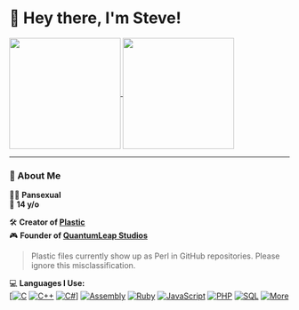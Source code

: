 # 👋 Hey there, I'm Steve!

<a href="https://github.com/SteveTheAnimator/github-readme-stats">
  <img height=200 align="center" src="https://github-readme-stats.vercel.app/api?username=SteveTheAnimator" />
</a>
<a href="https://github.com/anuraghazra/convoychat">
  <img height=200 align="center" src="https://github-readme-stats.vercel.app/api/top-langs?username=SteveTheAnimator&layout=compact&langs_count=8&card_width=320" />
</a>

---

### 🧠 About Me

🏳️‍🌈 **Pansexual**  
📢 **14 y/o**

🛠️ **Creator of [Plastic](https://github.com/SteveTheAnimator/Plastic)**      
🎮 **Founder of [QuantumLeap Studios](https://quantumleapstudios.org/)**  

>  Plastic files currently show up as Perl in GitHub repositories. Please ignore this misclassification.

💻 **Languages I Use:**  
[[![C](https://img.shields.io/badge/C-00599C?style=flat&logo=c&logoColor=white)](https://en.wikipedia.org/wiki/C_(programming_language))
[![C++](https://img.shields.io/badge/C++-00599C?style=flat&logo=c%2B%2B&logoColor=white)](https://en.wikipedia.org/wiki/C%2B%2B)
[![C#](https://img.shields.io/badge/%23-239120?style=flat&logo=c&logoColor=white)](https://en.wikipedia.org/wiki/C_Sharp_(programming_language))]
[![Assembly](https://img.shields.io/badge/Assembly-808080?style=flat&logo=assemblyscript&logoColor=white)](https://en.wikipedia.org/wiki/Assembly_language)
[![Ruby](https://img.shields.io/badge/Ruby-CC342D?style=flat&logo=ruby&logoColor=white)](https://en.wikipedia.org/wiki/Ruby_(programming_language))
[![JavaScript](https://img.shields.io/badge/JavaScript-F7DF1E?style=flat&logo=javascript&logoColor=black)](https://en.wikipedia.org/wiki/JavaScript)
[![PHP](https://img.shields.io/badge/PHP-777BB4?style=flat&logo=php&logoColor=white)](https://en.wikipedia.org/wiki/PHP)
[![SQL](https://img.shields.io/badge/SQL-4479A1?style=flat&logo=mysql&logoColor=white)](https://en.wikipedia.org/wiki/SQL)
[![More](https://img.shields.io/badge/And%20More-000000?style=flat&logo=code&logoColor=white)](#)
